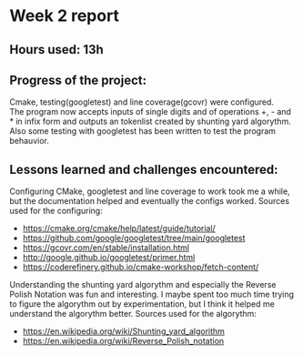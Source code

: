 # Week 2 report
## Hours used: 13h

## Progress of the project:

Cmake, testing(googletest) and line coverage(gcovr) were configured.  
The program now accepts inputs of single digits and of operations +, - and * in infix form and outputs an tokenlist created by shunting yard algorythm. 
Also some testing with googletest has been written to test the program behauvior.   

## Lessons learned and challenges encountered:
Configuring CMake, googletest and line coverage to work took me a while, but the documentation helped and eventually the configs worked.
Sources used for the configuring:
- https://cmake.org/cmake/help/latest/guide/tutorial/
- https://github.com/google/googletest/tree/main/googletest
- https://gcovr.com/en/stable/installation.html
- http://google.github.io/googletest/primer.html
- https://coderefinery.github.io/cmake-workshop/fetch-content/



Understanding the shunting yard algorythm and especially the Reverse Polish Notation was fun and interesting. 
I maybe spent too much time trying to figure the algorythm out by experimentation, but I think it helped me understand the algorythm better.
Sources used for the algorythm: 
- https://en.wikipedia.org/wiki/Shunting_yard_algorithm
- https://en.wikipedia.org/wiki/Reverse_Polish_notation 
